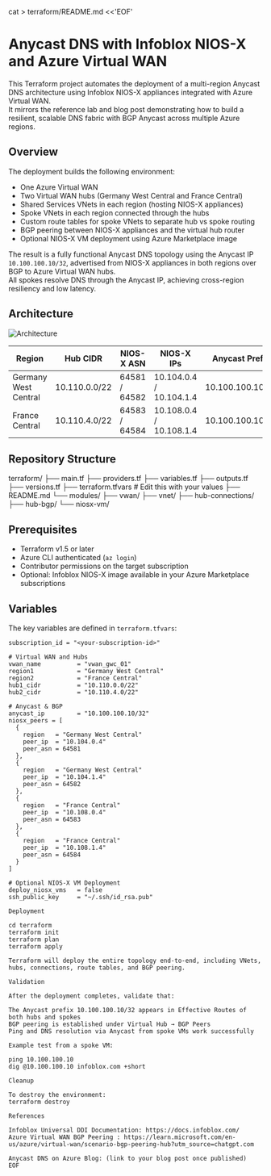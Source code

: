 cat > terraform/README.md <<'EOF'
# Anycast DNS with Infoblox NIOS-X and Azure Virtual WAN

This Terraform project automates the deployment of a multi-region Anycast DNS architecture using Infoblox NIOS-X appliances integrated with Azure Virtual WAN.  
It mirrors the reference lab and blog post demonstrating how to build a resilient, scalable DNS fabric with BGP Anycast across multiple Azure regions.

## Overview

The deployment builds the following environment:

- One Azure Virtual WAN  
- Two Virtual WAN hubs (Germany West Central and France Central)  
- Shared Services VNets in each region (hosting NIOS-X appliances)  
- Spoke VNets in each region connected through the hubs  
- Custom route tables for spoke VNets to separate hub vs spoke routing  
- BGP peering between NIOS-X appliances and the virtual hub router  
- Optional NIOS-X VM deployment using Azure Marketplace image

The result is a fully functional Anycast DNS topology using the Anycast IP `10.100.100.10/32`, advertised from NIOS-X appliances in both regions over BGP to Azure Virtual WAN hubs.  
All spokes resolve DNS through the Anycast IP, achieving cross-region resiliency and low latency.

## Architecture

![Architecture](./NIOS-X_and_Azure_vWAN_Anycast.jpeg)

| Region                 | Hub CIDR      | NIOS-X ASN | NIOS-X IPs            | Anycast Prefix      |
|------------------------|--------------|-----------|------------------------|---------------------|
| Germany West Central   | 10.110.0.0/22 | 64581 / 64582 | 10.104.0.4 / 10.104.1.4 | 10.100.100.10/32 |
| France Central         | 10.110.4.0/22 | 64583 / 64584 | 10.108.0.4 / 10.108.1.4 | 10.100.100.10/32 |

## Repository Structure
terraform/
├── main.tf
├── providers.tf
├── variables.tf
├── outputs.tf
├── versions.tf
├── terraform.tfvars # Edit this with your values
├── README.md
└── modules/
├── vwan/
├── vnet/
├── hub-connections/
├── hub-bgp/
└── niosx-vm/

## Prerequisites

- Terraform v1.5 or later  
- Azure CLI authenticated (`az login`)  
- Contributor permissions on the target subscription  
- Optional: Infoblox NIOS-X image available in your Azure Marketplace subscriptions

## Variables

The key variables are defined in `terraform.tfvars`:

```hcl
subscription_id = "<your-subscription-id>"

# Virtual WAN and Hubs
vwan_name          = "vwan_gwc_01"
region1            = "Germany West Central"
region2            = "France Central"
hub1_cidr          = "10.110.0.0/22"
hub2_cidr          = "10.110.4.0/22"

# Anycast & BGP
anycast_ip         = "10.100.100.10/32"
niosx_peers = [
  {
    region   = "Germany West Central"
    peer_ip  = "10.104.0.4"
    peer_asn = 64581
  },
  {
    region   = "Germany West Central"
    peer_ip  = "10.104.1.4"
    peer_asn = 64582
  },
  {
    region   = "France Central"
    peer_ip  = "10.108.0.4"
    peer_asn = 64583
  },
  {
    region   = "France Central"
    peer_ip  = "10.108.1.4"
    peer_asn = 64584
  }
]

# Optional NIOS-X VM Deployment
deploy_niosx_vms   = false
ssh_public_key     = "~/.ssh/id_rsa.pub"

Deployment

cd terraform
terraform init
terraform plan
terraform apply

Terraform will deploy the entire topology end-to-end, including VNets, hubs, connections, route tables, and BGP peering.

Validation

After the deployment completes, validate that:

The Anycast prefix 10.100.100.10/32 appears in Effective Routes of both hubs and spokes
BGP peering is established under Virtual Hub → BGP Peers
Ping and DNS resolution via Anycast from spoke VMs work successfully

Example test from a spoke VM:

ping 10.100.100.10
dig @10.100.100.10 infoblox.com +short

Cleanup

To destroy the environment:
terraform destroy

References

Infoblox Universal DDI Documentation: https://docs.infoblox.com/
Azure Virtual WAN BGP Peering : https://learn.microsoft.com/en-us/azure/virtual-wan/scenario-bgp-peering-hub?utm_source=chatgpt.com

Anycast DNS on Azure Blog: (link to your blog post once published)
EOF